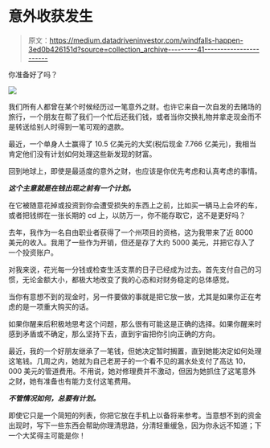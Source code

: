 # 意外收获发生

> 原文：<https://medium.datadriveninvestor.com/windfalls-happen-3ed0b426151d?source=collection_archive---------41----------------------->

你准备好了吗？

![](img/bc36250c05c497596c981c873c9fe4ed.png)

我们所有人都曾在某个时候经历过一笔意外之财。也许它来自一次自发的去赌场的旅行，一个朋友在帮了我们一个忙后还我们钱，或者当你交换礼物并拿走现金而不是转送给别人时得到一笔可观的退款。

最近，一个单身人士赢得了 10.5 亿美元的大奖(税后现金 7.766 亿美元)，我相当肯定他们没有计划如何处理这些新发现的财富。

回到地球上，即使是最适度的意外之财，也应该是你优先考虑和认真考虑的事情。

***这个主意就是在钱出现之前有一个计划。***

在它被随意花掉或投资到你会遭受损失的东西上之前，比如买一辆马上会坏的车，或者把钱绑在一张长期的 cd 上，以防万一，你不能存取它，这不是更好吗？

去年，我作为一名自由职业者获得了一个州项目的资格，这为我带来了近 8000 美元的收入。我用了一些作为开销，但还是存了大约 5000 美元，并把它存入了一个投资账户。

对我来说，花光每一分钱或检查生活支票的日子已经成为过去。首先支付自己的习惯，无论金额大小，都极大地改变了我的心态和对财务稳定的总体感觉。

当你有意想不到的现金时，另一件要做的事就是把它放一放，尤其是如果你正在考虑的是一项重大购买的话。

如果你醒来后积极地思考这个问题，那么很有可能这是正确的选择。如果你醒来时感到矛盾或不确定，那么坚持下去，直到宇宙把你引向正确的方向。

最近，我的一个好朋友继承了一笔钱，但她决定暂时搁置，直到她能决定如何处理这笔钱。几周之内，她就为自己老房子的一个看不见的漏水处支付了高达 10，000 美元的管道费用。不用说，她对修理费并不激动，但因为她抓住了这笔意外之财，她有准备也有能力支付这笔费用。

***不管情况如何，总要有计划。***

即使它只是一个简短的列表，你把它放在手机上以备将来参考。当意想不到的资金出现时，写下一些东西会帮助你理清思路，分清轻重缓急，因为你永远不知道；下一个大奖得主可能是你！